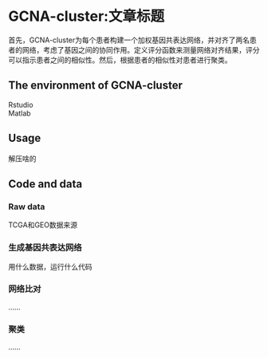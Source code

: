 # GCNA-cluster:文章标题
首先，GCNA-cluster为每个患者构建一个加权基因共表达网络，并对齐了两名患者的网络，考虑了基因之间的协同作用。定义评分函数来测量网络对齐结果，评分可以指示患者之间的相似性。然后，根据患者的相似性对患者进行聚类。
## The environment of GCNA-cluster
Rstudio <br>
Matlab
## Usage
解压啥的
## Code and data
### Raw data
TCGA和GEO数据来源
### 生成基因共表达网络
用什么数据，运行什么代码
### 网络比对
……
### 聚类
……
